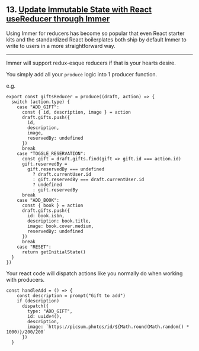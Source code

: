 ## 13. [Update Immutable State with React useReducer through Immer](https://egghead.io/lessons/react-update-immutable-state-with-react-usereducer-through-immer)

Using Immer for reducers has become so popular that even React starter kits and the standardized React boilerplates both ship by default Immer to write to users in a more straightforward way.

---

Immer will support redux-esque reducers if that is your hearts desire.

You simply add all your `produce` logic into 1 producer function.

e.g.

    export const giftsReducer = produce((draft, action) => {
      switch (action.type) {
        case "ADD_GIFT":
          const { id, description, image } = action
          draft.gifts.push({
            id,
            description,
            image,
            reservedBy: undefined
          })
          break
        case "TOGGLE_RESERVATION":
          const gift = draft.gifts.find(gift => gift.id === action.id)
          gift.reservedBy =
            gift.reservedBy === undefined
              ? draft.currentUser.id
              : gift.reservedBy === draft.currentUser.id
              ? undefined
              : gift.reservedBy
          break
        case "ADD_BOOK":
          const { book } = action
          draft.gifts.push({
            id: book.isbn,
            description: book.title,
            image: book.cover.medium,
            reservedBy: undefined
          })
          break
        case "RESET":
          return getInitialState()
      }
    })

Your react code will dispatch actions like you normally do when working with producers.

    const handleAdd = () => {
        const description = prompt("Gift to add")
        if (description)
          dispatch({
            type: "ADD_GIFT",
            id: uuidv4(),
            description,
            image: `https://picsum.photos/id/${Math.round(Math.random() * 1000)}/200/200`
          })
      }
